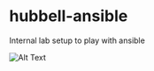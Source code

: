 # hubbell-ansible
Internal lab setup to play with ansible

![Alt Text](https://user-images.githubusercontent.com/37843190/123502622-7522ed00-d66b-11eb-882f-105189422afa.png)
